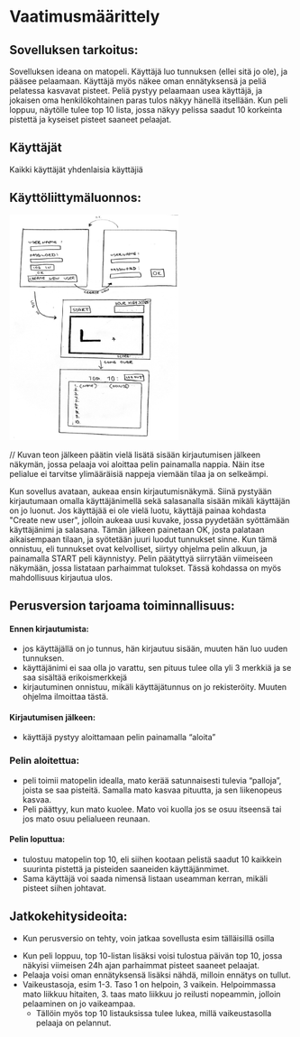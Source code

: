 # Vaatimusmäärittely

## Sovelluksen tarkoitus:

Sovelluksen ideana on matopeli. Käyttäjä luo tunnuksen (ellei sitä jo ole), ja pääsee pelaamaan. Käyttäjä myös näkee oman ennätyksensä ja peliä pelatessa kasvavat pisteet. Peliä pystyy pelaamaan usea käyttäjä, ja jokaisen oma henkilökohtainen paras tulos näkyy hänellä itsellään. Kun peli loppuu, näytölle tulee top 10 lista, jossa näkyy pelissa saadut 10 korkeinta pistettä ja kyseiset pisteet saaneet pelaajat.

## Käyttäjät

Kaikki käyttäjät yhdenlaisia käyttäjiä

## Käyttöliittymäluonnos:

 <img src="https://raw.githubusercontent.com/johannaval/ot-harjoitustyo/master/dokumentaatio/kuvat/ohte.jpg" width="300" height="400">
 
 // Kuvan teon jälkeen päätin vielä lisätä sisään kirjautumisen jälkeen näkymän, jossa pelaaja voi aloittaa pelin painamalla nappia. Näin itse pelialue ei tarvitse ylimääräisiä nappeja viemään tilaa ja on selkeämpi. 

Kun sovellus avataan, aukeaa ensin kirjautumisnäkymä. Siinä pystyään kirjautumaan omalla käyttäjänimellä sekä salasanalla sisään mikäli käyttäjän on jo luonut. Jos käyttäjää ei ole vielä luotu, käyttäjä painaa kohdasta "Create new user", jolloin aukeaa uusi kuvake, jossa pyydetään syöttämään käyttäjänimi ja salasana. Tämän jälkeen painetaan OK, josta palataan aikaisempaan tilaan, ja syötetään juuri luodut tunnukset sinne. Kun tämä onnistuu, eli tunnukset ovat kelvolliset, siirtyy ohjelma pelin alkuun, ja painamalla START peli käynnistyy. Pelin päätyttyä siirrytään viimeiseen näkymään, jossa listataan parhaimmat tulokset. Tässä kohdassa on myös mahdollisuus kirjautua ulos.



## Perusversion tarjoama toiminnallisuus:

#### Ennen kirjautumista:
* jos käyttäjällä on jo tunnus, hän kirjautuu sisään, muuten hän  luo uuden tunnuksen.
* käyttäjänimi ei saa olla jo varattu, sen pituus tulee olla yli 3 merkkiä ja se saa sisältää erikoismerkkejä
* kirjautuminen onnistuu, mikäli käyttäjätunnus on jo rekisteröity. Muuten ohjelma ilmoittaa tästä.


#### Kirjautumisen jälkeen:
* käyttäjä pystyy aloittamaan pelin painamalla “aloita”

### Pelin aloitettua:
* peli toimii matopelin idealla, mato kerää satunnaisesti tulevia “palloja”, joista se saa pisteitä. Samalla mato kasvaa pituutta, ja sen liikenopeus kasvaa. 
* Peli päättyy, kun mato kuolee. Mato voi kuolla jos se osuu itseensä tai jos mato osuu pelialueen reunaan.


#### Pelin loputtua:
* tulostuu matopelin top 10, eli siihen kootaan pelistä saadut 10 kaikkein suurinta pistettä ja pisteiden saaneiden käyttäjänmimet. 
* Sama käyttäjä voi saada nimensä listaan useamman kerran, mikäli pisteet siihen johtavat.


## Jatkokehitysideoita:

- Kun perusversio on tehty, voin jatkaa sovellusta esim tälläisillä osilla

* Kun peli loppuu, top 10-listan lisäksi voisi tulostua päivän top 10, jossa näkyisi viimeisen 24h ajan parhaimmat pisteet saaneet pelaajat.
* Pelaaja voisi oman ennätyksensä lisäksi nähdä, milloin ennätys on tullut.
* Vaikeustasoja, esim 1-3. Taso 1 on helpoin, 3 vaikein. Helpoimmassa mato liikkuu hitaiten, 3. taas mato liikkuu jo reilusti nopeammin, jolloin pelaaminen on jo vaikeampaa.
   * Tällöin myös top 10 listauksissa tulee lukea, millä vaikeustasolla pelaaja on pelannut.

